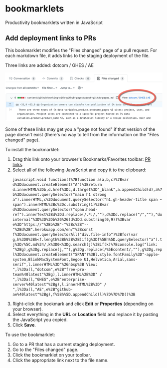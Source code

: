 # bookmarklets
Productivity bookmarklets written in JavaScript 

## Add deployment links to PRs

This bookmarklet modifies the "Files changed" page of a pull request. For each markdown file, it adds links to the  staging deployment of the file. 

Three links are added: dotcom / GHES / AE

<img src="bookmarklet-pr-links.png" width="600">

Some of these links may get you a "page not found" if that version of the page doesn't exist (there's no way to tell from the information on the "Files changed" page).

To install the bookmarklet:

1. Drag this link onto your browser's Bookmarks/Favorites toolbar: [PR links](#).
1. Select all of the following JavaScript and copy it to the clipboard:
   ```
   javascript:void function()%7Bfunction a(a,b,c)%7Bvar d%3Ddocument.createElement("A")%3Breturn d.innerHTML%3Db,d.href%3Dc,d.target%3D"_blank",a.appendChild(d),a%7Dvar b%3Ddocument.querySelector("main h1 strong a").innerHTML,c%3Ddocument.querySelector("h1.gh-header-title span ~ span").innerHTML%3Bc%3Dc.substring(1)%3Bvar d%3Ddocument.querySelector("span.head-ref").innerText%3Bd%3Dd.replace(/.*:/,""),d%3Dd.replace("/",""),"docs-internal"%3D%3D%3Db%26%26(d%3Dd.substring(0,9))%3Bvar e%3D"https://"%2Bb%2B"-"%2Bc%2B"--"%2Bd%2B".herokuapp.com/en/"%3Bconst f%3Ddocument.querySelectorAll("div.file-info")%3Bfor(var g,h%3D0%3Bh<f.length%3Bh%2B%2B)if(g%3Df%5Bh%5D.querySelector("a").title,0%3D%3D%3Dg.search("data/"))continue%3Belse%7Bvar j%3D/%5C.md%24/,k%3D0<%3Dg.search(j)%3Bif(k)%7Bconsole.log("link: "%2Bg),g%3Dg.replace(j,""),g%3Dg.replace(/%5Econtent/,""),g%3Dg.replace(/%5C/index/,"")%3Bvar l%3Ddocument.createElement("SPAN")%3Bl.style.fontFamily%3D"-apple-system,BlinkMacSystemFont,Segoe UI,Helvetica,Arial,sans-serif",l.innerHTML%3D"%26nbsp%3B View: ",l%3Da(l,"dotcom",e%2B"free-pro-team%40latest"%2Bg),l.innerHTML%2B%3D" / ",l%3Da(l,"GHES",e%2B"enterprise-server%40latest"%2Bg),l.innerHTML%2B%3D" / ",l%3Da(l,"AE",e%2B"github-ae%40latest"%2Bg),f%5Bh%5D.appendChild(l)%7D%7D%7D()%3B
   ```
1. Right-click the bookmark and click **Edit** or **Properties** (depending on your browser).
1. Select everything in the **URL** or **Location** field and replace it by pasting the JavaScript you copied.
1. Click **Save**.

To use the bookmarklet:

1. Go to a PR that has a current staging deployment. 
2. Go to the "Files changed" page. 
3. Click the bookmarklet on your toolbar. 
4. Click the appropriate link next to the file name. 
